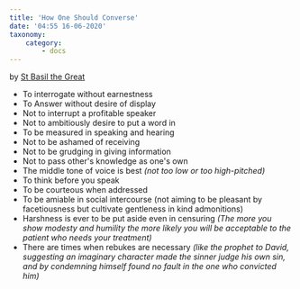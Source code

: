 ```yaml
---
title: 'How One Should Converse'
date: '04:55 16-06-2020'
taxonomy:
    category:
        - docs
---
```


by [St Basil the Great](../../holy-fathers/st-basil-the-great)
- To interrogate without earnestness
- To Answer without desire of display
- Not to interrupt a profitable speaker
- Not to ambitiously desire to put a word in
- To be measured in speaking and hearing
- Not to be ashamed of receiving
- Not to be grudging in giving information
- Not to pass other's knowledge as one's own
- The middle tone of voice is best *(not too low or too high-pitched)*
- To think before you speak
- To be courteous when addressed
- To be amiable in social intercourse (not aiming to be pleasant by facetiousness but cultivate gentleness in kind admonitions)
- Harshness is ever to be put aside even in censuring *(The more you show modesty and humility the more likely you will be acceptable to the patient who needs your treatment)*
- There are times when rebukes are necessary *(like the prophet to David, suggesting an imaginary character made the sinner judge his own sin, and by condemning himself found no fault in the one who convicted him)*